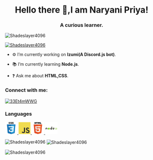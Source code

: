 <h1 align="center">Hello there 👋,I am Naryani Priya!</h1>

<h3 align="center">A curious learner.</h3>

<p align="left"> <img src="https://komarev.com/ghpvc/?username=Shadeslayer4096&label=Profile%20views&color=2c6fdb&style=flat" alt="Shadeslayer4096" /> </p>

<p align="left"> <a href="https://github.com/ryo-ma/github-profile-trophy"><img src="https://github-profile-trophy.vercel.app/?username=Shadeslayer4096" alt="Shadeslayer4096" /></a> </p>

- ⚙️ I’m currently working on **Izumi(A Discord.js bot)**.

- 📚 I’m currently learning **Node.js**.

- ❓ Ask me about **HTML,CSS**.

<h3 align="left">Connect with me:</h3>



<a href="https://discord.gg/33Et4mWWG" target="blank"><img align="center" src="https://raw.githubusercontent.com/rahuldkjain/github-profile-readme-generator/neutral-icons/src/images/icons/Social/discord.svg" alt="33Et4mWWG" height="30" width="40" /></a>


<h3 align="left">Languages</h3>

<p align="left"> <a href="https://www.w3schools.com/css/" target="_blank"> <img src="https://raw.githubusercontent.com/devicons/devicon/master/icons/css3/css3-original-wordmark.svg" alt="css3" width="40" height="40"/> </a> <a href="https://developer.mozilla.org/en-US/docs/Web/JavaScript" target="_blank"> <img src="https://raw.githubusercontent.com/devicons/devicon/master/icons/javascript/javascript-original.svg" alt="javascript" width="40" height="40"/> </a> <a href="https://www.w3.org/html/" target="_blank"> <img src="https://raw.githubusercontent.com/devicons/devicon/master/icons/html5/html5-original-wordmark.svg" alt="html5" width="40" height="40"/> </a> <a href="https://nodejs.org" target="_blank"> <img src="https://raw.githubusercontent.com/devicons/devicon/master/icons/nodejs/nodejs-original-wordmark.svg" alt="nodejs" width="40" height="40"/> </a> </p>

<p><img align="left" src="https://github-readme-stats.vercel.app/api/top-langs?username=Shadeslayer4096&show_icons=true&locale=en&layout=compact" alt="Shadeslayer4096" /></p>

<p>&nbsp;<img align="center" src="https://github-readme-stats.vercel.app/api?username=Shadeslayer4096&show_icons=true&locale=en" alt="Shadeslayer4096" /></p>

<p><img align="center" src="https://github-readme-streak-stats.herokuapp.com/?user=Shadeslayer4096&" alt="Shadeslayer4096" /></p>


